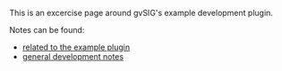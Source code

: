 This is an excercise page around gvSIG's example development plugin.

Notes can be found:

* [related to the example plugin](https://github.com/moovida/gvSIG-samples-and-docs/wiki/Notes-about-the-template-plugin)
* [general development notes](https://github.com/moovida/gvSIG-samples-and-docs/wiki/General-Development-Notes)

